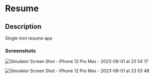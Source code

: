 # Resume

## Description
 Single mini resume app


 ### Screenshots
![Simulator Screen Shot - iPhone 12 Pro Max - 2023-08-01 at 23 54 17](https://github.com/nataliiagrigoreva/Resume/assets/123460015/3710a10a-c33e-401b-9938-f6a11f7fc0d3)

![Simulator Screen Shot - iPhone 12 Pro Max - 2023-08-01 at 23 53 48](https://github.com/nataliiagrigoreva/Resume/assets/123460015/fabb5cf2-0bdc-4b0e-8ed4-99f33e4c7fc0)


 
